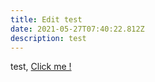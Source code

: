 ```yaml
---
title: Edit test
date: 2021-05-27T07:40:22.812Z
description: test
---
```

test, [Click me !](https://www.google.com)